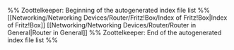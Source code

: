 %% Zoottelkeeper: Beginning of the autogenerated index file list  %%
 [[Networking/Networking Devices/Router/Fritz!Box/Index of Fritz!Box|Index of Fritz!Box]]
 [[Networking/Networking Devices/Router/Router in General|Router in General]]
%% Zoottelkeeper: End of the autogenerated index file list  %%
